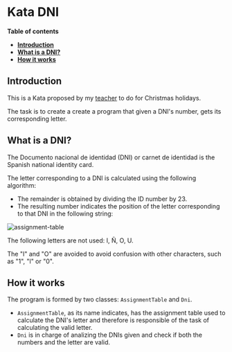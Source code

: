 # Kata DNI

**Table of contents**

-   [**Introduction**](#introduction)
-   [**What is a DNI?**](#what-is-a-dni)
-   [**How it works**](#how-it-works)

## Introduction

This is a Kata proposed by my [teacher](https://github.com/dfleta/Python_ejercicios/tree/master/Poo/DNI) to do for Christmas holidays.

The task is to create a create a program that given a DNI's number, gets its corresponding letter.

## What is a DNI?

The Documento nacional de identidad (DNI) or carnet de identidad is the Spanish national identity card.  

The letter corresponding to a DNI is calculated using the following algorithm:  
* The remainder is obtained by dividing the ID number by 23.
* The resulting number indicates the position of the letter corresponding to that DNI in the following string:

![assignment-table](https://user-images.githubusercontent.com/117761602/211127472-94543dcd-9d86-4507-857e-9f258c0910f8.jpg)

The following letters are not used: I, Ñ, O, U.  

The "I" and "O" are avoided to avoid confusion with other characters, such as "1", "l" or "0".  

## How it works

The program is formed by two classes: `AssignmentTable` and `Dni`.  

* `AssignmentTable`, as its name indicates, has the assignment table used to calculate the DNI's letter and therefore is responsible of the task of calculating the valid letter.
* `Dni` is in charge of analizing the DNIs given and check if both the numbers and the letter are valid.
